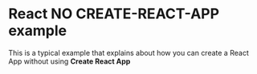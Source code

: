 # React NO CREATE-REACT-APP example
This is a typical example that explains about how you can create a React App without using **Create React App**
